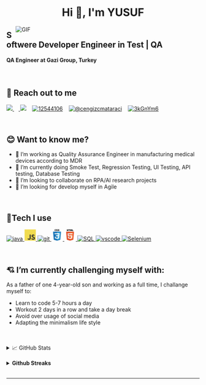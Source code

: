 <h1 align="center">Hi 👋, I'm YUSUF</h1>
<img align="right" alt="GIF" width="480px" src="https://media.giphy.com/media/RhvdJp3UPoDfi/giphy.gif"/>
<h2 align="left">Softwere Developer Engineer in Test | QA </h2>
<h4 align="left">QA Engineer at Gazi Group, Turkey</h4>
<br />



## 🔗 Reach out to me

<a href="https://www.linkedin.com/in/yusufcagridal/" target="blank" rel=”noopener”> <img src="https://img.icons8.com/fluent/48/000000/linkedin.png" width="50px"/> </a>
&nbsp;&nbsp;&nbsp;<a href="https://www.instagram.com/dalyusufcagri/" target="blank" rel=”noopener”> <img src="https://img.icons8.com/plasticine/100/000000/instagram-new--v2.png" width="50px"/></a>
&nbsp;&nbsp;&nbsp;<a href="https://stackoverflow.com" target="blank" rel=”noopener”><img src="https://upload.wikimedia.org/wikipedia/commons/thumb/e/ef/Stack_Overflow_icon.svg/768px-Stack_Overflow_icon.svg.png" alt="12544106" height="45" width="45" /></a>
&nbsp;&nbsp;&nbsp;<a href="https://google.com" target="blank" rel=”noopener”><img src="https://cdn.jsdelivr.net/npm/simple-icons@3.0.1/icons/medium.svg" alt="@cengizcmataraci" height="30" width="40" /></a>
&nbsp;&nbsp;&nbsp;<a href="https://discord.gg" target="blank" rel=”noopener”><img src="https://seeklogo.com/images/D/discord-logo-134E148657-seeklogo.com.png" alt="3kGnYm6" height="30" width="26" /></a>
</p>


<!---
add gmail.com and github issues

- 💬 Ask me about [here](https://github.com/yusufcagridal/yusufcagridal/issues)
- 📫 How to reach me: [![Gmail Badge](https://img.shields.io/badge/-gyanprakash.tech@gmail.com-c14438?style=flat-square&logo=Gmail&logoColor=white&link=mailto:gyanprakash.tech@gmail.com)](mailto:yusufcagridal@gmail.com)
-->
<br />

## :blush: Want to know me?

- 🔭 I’m working as Quality Assurance Engineer in manufacturing medical devices according to MDR
- 🌱 I’m currently doing Smoke Test, Regression Testing, UI Testing, API testing, Database Testing 
- 👯 I’m looking to collaborate on RPA/AI research projects
- 🤔 I’m looking for develop myself in Agile

<br />

## 🔧Tech I use

<p align="left"> 
<a href="https://www.java.com/tr/" target="_blank" rel=”noopener”> <img src="https://cdn-icons-png.flaticon.com/512/5968/5968282.png" alt="java" width="30" height="30"/> </a> 
<a href="https://www.javascript.com/" target="_blank" rel=”noopener”> <img src="https://raw.githubusercontent.com/devicons/devicon/master/icons/javascript/javascript-original.svg" alt="javascript" width="30" height="30"/> </a> 
<a href="https://git-scm.com/" target="_blank" rel=”noopener”> <img src="https://encrypted-tbn0.gstatic.com/images?q=tbn:ANd9GcRdlnwkdbiXy14Y9CmNNSXqkxjZyiG29bC2Glpv5PkiGniwcqe658DkV2Z982xMZe59sg0&usqp=CAU" alt="git" width="30" height="30"/> </a>
<a href="https://www.w3schools.com/css/" target="_blank" rel=”noopener”> <img src="https://raw.githubusercontent.com/devicons/devicon/master/icons/css3/css3-original-wordmark.svg" alt="css3" width="30" height="30"/> </a> 
<a href="https://html.com/" target="_blank" rel=”noopener”> <img src="https://raw.githubusercontent.com/devicons/devicon/master/icons/html5/html5-original-wordmark.svg" alt="html5" width="30" height="30"/> </a> 
<a href="https://www.markdownguide.org/" target="_blank" rel=”noopener”> <img src="https://cdn-icons-png.flaticon.com/512/4299/4299956.png" alt="SQL" width="30" height="30"/> </a>
<a href="https://code.visualstudio.com/" target="_blank" rel=”noopener”> <img src="https://upload.wikimedia.org/wikipedia/commons/thumb/9/9a/Visual_Studio_Code_1.35_icon.svg/1024px-Visual_Studio_Code_1.35_icon.svg.png" alt="vscode" width="30" height="30"/> </a>
<a href="https://www.selenium.dev/" target="_blank" rel=”noopener”> <img src="https://static-00.iconduck.com/assets.00/selenium-icon-512x496-obrnvg2v.png" alt="Selenium" width="30" height="30"/> </a>

 

</p>
<!---
add intelli j, selenium, maven ...sql
-->	
	
<br />

## 💘 I’m currently challenging myself with:
As a father of one 4-year-old son and working as a full time, I challange myself to: 

* Learn to code 5-7 hours a day  
* Workout 2 days in a row and take a day break 
* Avoid over usage of social media
* Adapting the minimalism life style

<br />

<!---


## Github Trophies

[![trophy](https://github-profile-trophy.vercel.app/?username=cybergeekgyan&theme=gruvbox)](https://github.com/cybergeekgyan/github-profile-trophy)	
-->	
<br />

<details>	
<summary>&#x1f4c8; GitHub Stats </summary>

<a href="https://github.com/cybergeekgyan/github-readme-stats">
  <img align="center" src="https://github-readme-stats.vercel.app/api?username=yusufcagridal&show_icons=true&include_all_commits=true&theme=radical" alt="Gyan's github stats" />
</a>
</details>


<!-- ###  Github Activity Graph

[![Gyan's github activity graph](https://activity-graph.herokuapp.com/graph?username=cybergeekgyan&theme=react-dark)](https://github.com/cybergeekgyan/github-readme-activity-graph)
 -->


<br />

<details>	
  <summary><b>Github Streaks</b></summary>

  <br />
  <img height="200em" src="https://github-readme-streak-stats.herokuapp.com/?user=cybergeekgyan&hide_border=true"/></details>



<br/>

---

<br/>




<!--
<details>	
  <br />
  <summary><b>My Setup</b></summary>
  	<ul>
  	    <li><b>OS:</b> MacOs 11.3.1</li>
	    <li><b>Laptop: </b> Macbook Air M1 2020 </li>
  	    <li><b>Browser: </b> Brave Browser</li>
	    <li><b>Terminal: </b> Iterm + Oh My Zsh</li>
	    <li><b>Code Editor:</b> VSCode, Sublime Text, RStudio </li>
	    <br />
	</ul>	
</details>
-->



<!-- Actual text 
You can find me on [![Twitter][1.2]][1], or on [![LinkedIn][3.2]][3].
-->

<!-- Icons 

[1.2]: http://i.imgur.com/wWzX9uB.png (twitter icon without padding)
[2.2]: https://raw.githubusercontent.com/gyanprakash0221/gyanprakash0221/master/linkedin.svg (LinkedIn icon without padding)
-->
<!-- Links to your social media accounts

[1]: https://twitter.com/cybergeekgyan
[2]: https://www.linkedin.com/in/gyanprakash-/
 -->


